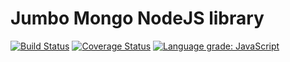 # Jumbo Mongo NodeJS library
[![Build Status](https://travis-ci.org/jumbo-tech-campus/nodejs-common.svg?branch=master)](https://travis-ci.org/jumbo-tech-campus/nodejs-common)
[![Coverage Status](https://coveralls.io/repos/github/jumbo-tech-campus/nodejs-common/badge.svg?branch=master)](https://coveralls.io/github/jumbo-tech-campus/nodejs-common?branch=master)
[![Language grade: JavaScript](https://img.shields.io/lgtm/grade/javascript/g/jumbo-tech-campus/nodejs-common.svg?logo=lgtm&logoWidth=18)](https://lgtm.com/projects/g/jumbo-tech-campus/nodejs-common/context:javascript)

